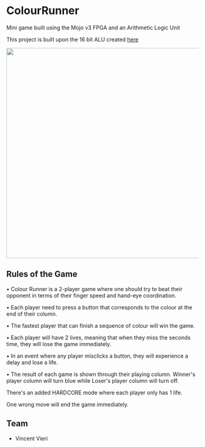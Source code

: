 # ColourRunner
Mini game built using the Mojo v3 FPGA and an Arithmetic Logic Unit

This project is built upon the 16 bit ALU created [here](https://github.com/weijin96/16bitALU)


<p align="center">
<img src="https://github.com/weijin96/ColourRunner/blob/master/Images/Poster.png" height="550">
</p>

      


## Rules of the Game

• Colour Runner is a 2-player game where one should try to beat their opponent in terms of their finger speed and hand-eye coordination.

• Each player need to press a button that corresponds to the colour at the end of their column.

• The fastest player that can finish a sequence of colour will win the game.

• Each player will have 2 lives, meaning that when they miss the seconds time, they will lose the game immediately.

• In an event where any player misclicks a button, they will experience a delay and lose a life.

• The result of each game is shown through their playing column. Winner's player column will turn blue while Loser's player column will turn off.

There's an added HARDCORE mode where each player only has 1 life. 

One wrong move will end the game immediately.

## Team
- Vincent Vieri
